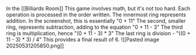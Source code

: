 In the [[Billiards Room]]
This game involves math, but it's not too hard.
Each operation is processed in the order written.
The innermost ring represents addition. In the screenshot, this is essentially "0 + 11"
The second, smaller ring, represents subtraction, adding to the equation "0 + 11 - 3"
The third ring is multiplication, hence "(0 + 11 - 3) * 3"
The last ring is division - "((0 + 11 - 3) * 3) / 4"
This provides a final result of 6.
![[Pasted image 20250531205850.png]]